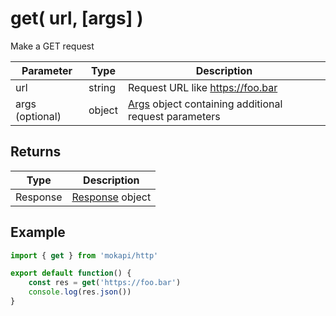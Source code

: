 # get( url, [args] )

Make a GET request

| Parameter         | Type   | Description                                                                                      |
|-------------------|--------|--------------------------------------------------------------------------------------------------|
| url               | string | Request URL like https://foo.bar                                                                 |
| args (optional)   | object | [Args](/docs/javascript-api/mokapi-http/args.md) object containing additional request parameters |

## Returns

| Type     | Description                                                     |
|----------|-----------------------------------------------------------------|
| Response | [Response](/docs/javascript-api/mokapi-http/response.md) object |

## Example

```javascript
import { get } from 'mokapi/http'

export default function() {
    const res = get('https://foo.bar')
    console.log(res.json())
}
```